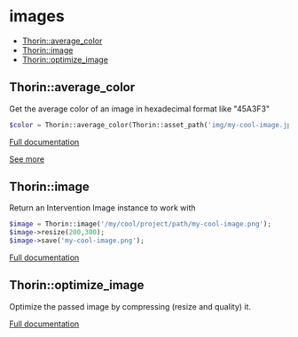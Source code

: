 # images

- [Thorin::average_color](#Thorin_average_color)
- [Thorin::image](#Thorin_image)
- [Thorin::optimize_image](#Thorin_optimize_image)
<a name="Thorin_average_color"></a>
## Thorin::average_color
Get the average color of an image in hexadecimal format like "45A3F3"
```php
$color = Thorin::average_color(Thorin::asset_path('img/my-cool-image.jpg'));
```

[Full documentation](/doc/src/functions/images/t_average_color.md)

[See more](https://github.com/ksubileau/color-thief-php)

<a name="Thorin_image"></a>
## Thorin::image
Return an Intervention Image instance to work with
```php
$image = Thorin::image('/my/cool/project/path/my-cool-image.png');
$image->resize(200,300);
$image->save('my-cool-image.png');
```

[Full documentation](/doc/src/functions/images/t_image.md)

<a name="Thorin_optimize_image"></a>
## Thorin::optimize_image
Optimize the passed image by compressing (resize and quality) it.

[Full documentation](/doc/src/functions/images/t_optimize_image.md)

